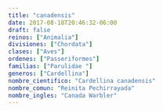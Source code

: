 ```yaml
---
title: "canadensis"
date: 2017-08-18T20:46:32-06:00
draft: false
reinos: ["Animalia"]
divisiones: ["Chordata"]
clases: ["Aves"]
ordenes: ["Passeriformes"]
familias: ["Parulidae "]
generos: ["Cardellina"]
nombre_cientifico: "Cardellina canadensis"
nombre_comun: "Reinita Pechirrayada"
nombre_ingles: "Canada Warbler"
---
```

